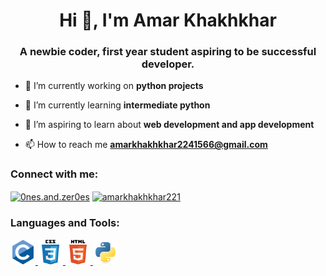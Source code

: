 <h1 align="center">Hi 👋, I'm Amar Khakhkhar</h1>
<h3 align="center">A newbie coder, first year student aspiring to be successful developer.</h3>

- 🔭 I’m currently working on **python projects**

- 🌱 I’m currently learning **intermediate python**

- 🤔 I’m aspiring to learn about **web development and app development**

- 📫 How to reach me **amarkhakhkhar2241566@gmail.com**

<h3 align="left">Connect with me:</h3>
<p align="left">
<a href="https://instagram.com/0nes.and.zer0es" target="blank"><img align="center" src="https://raw.githubusercontent.com/rahuldkjain/github-profile-readme-generator/master/src/images/icons/Social/instagram.svg" alt="0nes.and.zer0es" height="30" width="40" /></a>
<a href="https://www.hackerrank.com/amarkhakhkhar221" target="blank"><img align="center" src="https://raw.githubusercontent.com/rahuldkjain/github-profile-readme-generator/master/src/images/icons/Social/hackerrank.svg" alt="amarkhakhkhar221" height="30" width="40" /></a>
</p>

<h3 align="left">Languages and Tools:</h3>
<p align="left"> <a href="https://www.cprogramming.com/" target="_blank" rel="noreferrer"> <img src="https://raw.githubusercontent.com/devicons/devicon/master/icons/c/c-original.svg" alt="c" width="40" height="40"/> </a> <a href="https://www.w3schools.com/css/" target="_blank" rel="noreferrer"> <img src="https://raw.githubusercontent.com/devicons/devicon/master/icons/css3/css3-original-wordmark.svg" alt="css3" width="40" height="40"/> </a> <a href="https://www.w3.org/html/" target="_blank" rel="noreferrer"> <img src="https://raw.githubusercontent.com/devicons/devicon/master/icons/html5/html5-original-wordmark.svg" alt="html5" width="40" height="40"/> </a> <a href="https://www.python.org" target="_blank" rel="noreferrer"> <img src="https://raw.githubusercontent.com/devicons/devicon/master/icons/python/python-original.svg" alt="python" width="40" height="40"/> </a> </p>
